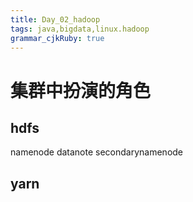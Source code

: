 ```yaml
---
title: Day_02_hadoop
tags: java,bigdata,linux.hadoop
grammar_cjkRuby: true
---
```


# 集群中扮演的角色
## hdfs

namenode
datanote
secondarynamenode

## yarn